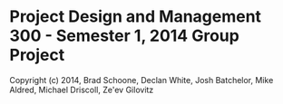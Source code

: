 Project Design and Management 300 - Semester 1, 2014 Group Project
==================================================================

Copyright (c) 2014, Brad Schoone, Declan White, Josh Batchelor, Mike Aldred, Michael Driscoll, Ze'ev Gilovitz
